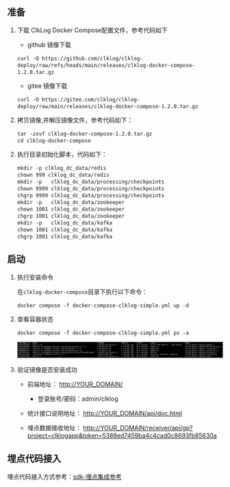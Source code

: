 
## 准备

1. 下载 ClkLog Docker Compose配置文件，参考代码如下

   - github 镜像下载

    ```
    curl -O https://github.com/clklog/clklog-deploy/raw/refs/heads/main/releases/clklog-docker-compose-1.2.0.tar.gz
    ```

   - gitee 镜像下载

    ```
    curl -O https://gitee.com/clklog/clklog-deploy/raw/main/releases/clklog-docker-compose-1.2.0.tar.gz
    ```

   <!-- - gitcode 镜像下载

    ```
    curl -O 
    https://gitcode.com/clklog/clklog-deploy/blob/main/releases/clklog-docker-compose-1.1.0.tar.gz
    ``` -->

2. 拷贝镜像,并解压镜像文件，参考代码如下：

    ```
    tar -zxvf clklog-docker-compose-1.2.0.tar.gz
    cd clklog-docker-compose 
    ```
<!-- 
1. 根据实际情况修改`.env`文件中的默认配置：

    ```
    #[Clickhouse]
    # clickhouse用户名
    CK_USER_NAME=default 
    # clickhouse密码
    CK_USER_PWD=clklogpwd 

    #[ClkLog]
    # clklog数据库名称
    CLKLOG_LOG_DB=clklog    
    ``` -->

2. 执行目录初始化脚本，代码如下：

    ```
    mkdir -p clklog_dc_data/redis
    chown 999 clklog_dc_data/redis
    mkdir -p   clklog_dc_data/processing/checkpoints
    chown 9999 clklog_dc_data/processing/checkpoints
    chgrp 9999 clklog_dc_data/processing/checkpoints
    mkdir -p   clklog_dc_data/zookeeper
    chown 1001 clklog_dc_data/zookeeper
    chgrp 1001 clklog_dc_data/zookeeper
    mkdir -p   clklog_dc_data/kafka
    chown 1001 clklog_dc_data/kafka
    chgrp 1001 clklog_dc_data/kafka

    ```

## 启动

1. 执行安装命令

   在`clklog-docker-compose`目录下执行以下命令：

    ```
    docker compose -f docker-compose-clklog-simple.yml up -d
    ```

2. 查看容器状态

    ```
    docker compose -f docker-compose-clklog-simple.yml ps -a
    ```

    ![image](../assets/imgs/simple_container.png)  

3. 验证镜像是否安装成功

   - 前端地址： <http://YOUR_DOMAIN/>  
       - 登录账号/密码：admin/clklog
  
   - 统计接口说明地址： <http://YOUR_DOMAIN/api/doc.html>

   - 埋点数据接收地址： <http://YOUR_DOMAIN/receiver/api/gp?project=clklogapp&token=5388ed7459ba4c4cad0c8693fb85630a>

## 埋点代码接入

   埋点代码接入方式参考：[sdk-埋点集成参考](/integration/reference.md)
